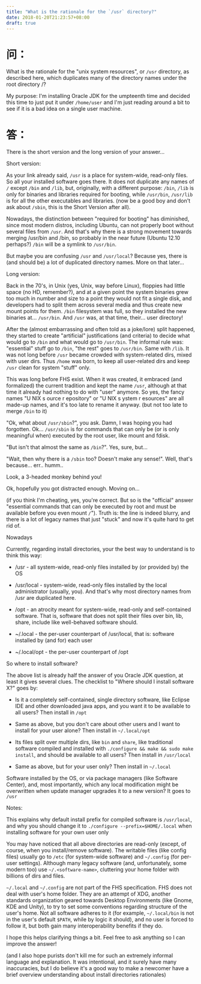 ```yaml
---
title: "What is the rationale for the `/usr` directory?"
date: 2018-01-20T21:23:57+08:00
draft: true
---
```


问：
======
What is the rationale for the "unix system resources", or `/usr` directory, as described here, which duplicates many of the directory names under the root directory /?

My purpose: I'm installing Oracle JDK for the umpteenth time and decided this time to just put it under `/home/user` and I'm just reading around a bit to see if it is a bad idea on a single user machine.

答：
=====
There is the short version and the long version of your answer...

Short version:

As your link already said, `/usr` is a place for system-wide, read-only files. So all your installed software goes there. It does not duplicate any names of `/` except `/bin` and `/lib`, but, originally, with a different purpose: `/bin`, `/lib` is only for binaries and libraries required for booting, while `/usr/bin`, `/usr/lib` is for all the other executables and libraries. (now be a good boy and don't ask about `/sbin`, this is the Short Version after all).

Nowadays, the distinction between "required for booting" has diminished, since most modern distros, including Ubuntu, can not properly boot without several files from `/usr`. And that's why there is a strong movement towards merging /usr/bin and /bin, so probably in the near future (Ubuntu 12.10 perhaps?) `/bin` will be a symlink to `/usr/bin`.

But maybe you are confusing `/usr` and `/usr/local`? Because yes, there is (and should be) a lot of duplicated directory names. More on that later...

Long version:

Back in the 70's, in Unix (yes, Unix, way before Linux), floppies had little space (no HD, remember?), and at a given point the system binaries grew too much in number and size to a point they would not fit a single disk, and developers had to split them across several media and thus create new mount points for them. `/bin` filesystem was full, so they installed the new binaries at... `/usr/bin`. And `/usr` was, at that time, their... user directory!

After the (almost embarrassing and often told as a joke/lore) split happened, they started to create "artificial" justifications (and criteria) to decide what would go to `/bin` and what would go to `/usr/bin`. The informal rule was: "essential" stuff go to  `/bin`, "the rest" goes to `/usr/bin`. Same with `/lib`. It was not long before `/usr` became crowded with system-related dirs, mixed with user dirs. Thus `/home` was born, to keep all user-related dirs and keep `/usr` clean for system "stuff" only.

This was long before FHS exist. When it was created, it embraced (and formalized) the current tradition and kept the name `/usr`, although at that time it already had nothing to do with "user" anymore. So yes, the fancy names "U NIX s ource r epository" or "U NIX s ystem r esources" are all made-up names, and it's too late to rename it anyway. (but not too late to merge `/bin` to it)

"Ok, what about `/usr/sbin`?", you ask. Damn, I was hoping you had forgotten. Ok... `/usr/sbin` is for commands that can only be (or is only meaningful when) executed by the root user, like mount and fdisk.

"But isn't that almost the same as `/bin`?". Yes, sure, but...

"Wait, then why there is a `/sbin` too? Doesn't make any sense!". Well, that's because... err.. humm..

Look, a 3-headed monkey behind you!

Ok, hopefully you got distracted enough. Moving on...

(if you think I'm cheating, yes, you're correct. But so is the "official" answer "essential commands that can only be executed by root and must be available before you even mount `/`"). Truth is: the line is indeed blurry, and there is a lot of legacy names that just "stuck" and now it's quite hard to get rid of.

Nowadays

Currently, regarding install directories, your the best way to understand is to think this way:

 - /usr - all system-wide, read-only files installed by (or provided by) the OS

 - /usr/local - system-wide, read-only files installed by the local administrator (usually, you). And that's why most directory names from /usr are duplicated here.

 - /opt - an atrocity meant for system-wide, read-only and self-contained software. That is, software that does not split their files over bin, lib, share, include like well-behaved software should.

 - ~/.local - the per-user counterpart of /usr/local, that is: software installed by (and for) each user

 - ~/.local/opt - the per-user counterpart of /opt

So where to install software?

The above list is already half the answer of you Oracle JDK question, at least it gives several clues. The checklist to "Where should I install software X?" goes by:

 - Is it a completely self-contained, single directory software, like Eclipse IDE and other downloaded java apps, and you want it to be available to all users? Then install in `/opt`

 - Same as above, but you don't care about other users and I want to install for your user alone? Then install in `~/.local/opt`

 - Its files split over multiple dirs, like `bin` and `share`, like traditional software compiled and installed with `./configure && make && sudo make install`, and should be available to all users? Then install in `/usr/local`

 - Same as above, but for your user only? Then install in `~/.local`

Software installed by the OS, or via package managers (like Software Center), and, most importantly, which any local modification might be overwritten when update manager upgrades it to a new version? It goes to `/usr`

Notes:

This explains why default install prefix for compiled software is `/usr/local`, and why you should change it to `./configure --prefix=$HOME/.local` when installing software for your own user only

You may have noticed that all above directories are read-only (except, of course, when you install/remove software). The writable files (like config files) usually go to `/etc` (for system-wide software) and `~/.config` (for per-user settings). Although many legacy software (and, unfortunately, some modern too) use `~/.<software-name>`, cluttering your home folder with billions of dirs and files.

`~/.local` and `~/.config` are not part of the FHS specification. FHS does not deal with user's home folder. They are an attempt of XDG, another standards organization geared towards Desktop Environments (like Gnome, KDE and Unity), to try to set some conventions regarding structure of the user's home. Not all software adheres to it (for example, `~/.local/bin` is not in the user's default `$PATH`, while by logic it should), and no user is forced to follow it, but both gain many interoperability benefits if they do.

I hope this helps clarifying things a bit. Feel free to ask anything so I can improve the answer!

(and I also hope purists don't kill me for such an extremely informal language and explanation. It was intentional, and it surely have many inaccuracies, but I do believe it's a good way to make a newcomer have a brief overview understanding about install directories rationales)
